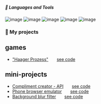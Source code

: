 #####  🧰 Languages and Tools  
![image](https://img.shields.io/badge/-css-404040?style=for-the-badge&logo=css3)
![image](https://img.shields.io/badge/-html-404040?style=for-the-badge&logo=html5)
![image](https://img.shields.io/badge/-javascript-404040?style=for-the-badge&logo=javascript)
![image](https://img.shields.io/badge/-git-404040?style=for-the-badge&logo=git)
![image](https://img.shields.io/badge/-sass-404040?style=for-the-badge&logo=sass)


### 🔭 My projects 
## games
  - ["Haager Prozess"](https://xytorenok.github.io/welcometohague) &nbsp; &nbsp; &nbsp; [see code](https://github.com/xytorenok/welcometohague)
## mini-projects
  - [Compliment creator - API](https://xytorenok.github.io/compliment-api) &nbsp; &nbsp; &nbsp; [see code](https://github.com/xytorenok/compliment-api)
  - [Phone browser emulator](https://xytorenok.github.io/phone-browser-emulator) &nbsp; &nbsp; &nbsp; [see code](https://github.com/xytorenok/phone-browser-emulator)
  - [Background blur filter](https://xytorenok.github.io/bg-blur) &nbsp; &nbsp; &nbsp; [see code](https://github.com/xytorenok/bg-blur)

<!--
**xytorenok/xytorenok** is a ✨ _special_ ✨ repository because its `README.md` (this file) appears on your GitHub profile.

Here are some ideas to get you started:

- 🔭 I’m currently working on ...
- 🌱 I’m currently learning ...
- 👯 I’m looking to collaborate on ...
- 🤔 I’m looking for help with ...
- 💬 Ask me about ...
- 📫 How to reach me: ...
- 😄 Pronouns: ...
- ⚡ Fun fact: ...


-->
